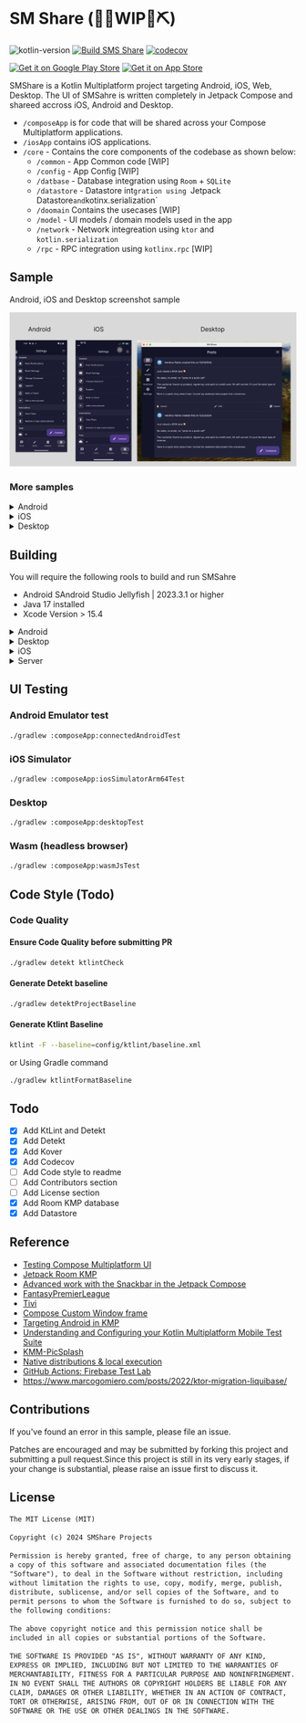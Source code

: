 # SM Share (👷🔧️WIP👷⛏)

![kotlin-version](https://img.shields.io/badge/kotlin-2.0.0-blue?logo=kotlin)
[![Build SMS Share](https://github.com/jerryOkafor/SMShare/actions/workflows/Build.yml/badge.svg)](https://github.com/jerryOkafor/SMShare/actions/workflows/Build.yml)
[![codecov](https://codecov.io/gh/jerryOkafor/SMShare/graph/badge.svg?token=NW5DWNC9FS)](https://codecov.io/gh/jerryOkafor/SMShare)

[<img src="https://upload.wikimedia.org/wikipedia/commons/7/78/Google_Play_Store_badge_EN.svg"
alt="Get it on Google Play Store"
height="80">](#)
[<img src="https://developer.apple.com/assets/elements/badges/download-on-the-app-store.svg"
alt="Get it on App Store"
height="80">](#)


SMShare is a Kotlin Multiplatform project targeting Android, iOS, Web, Desktop. The UI of SMSahre is
written completely in Jetpack Compose and shareed accross iOS, Android and Desktop.

* `/composeApp` is for code that will be shared across your Compose Multiplatform applications.
* `/iosApp` contains iOS applications.
* `/core` - Contains the core components of the codebase as shown below:
    * `/common` - App Common code [WIP]
    * `/config` - App Config [WIP]
    * `/datbase` - Database integration using `Room` + `SQLite`
    * `/datastore`  - Datastore int`gration using `Jetpack Datastore` and `kotinx.serialization`
    * `/doomain` Contains the usecases [WIP]
    * `/model` - UI models / domain models used in the app
    * `/network` - Network integreation using `ktor` and `kotlin.serialization`
    * `/rpc` - RPC integration using `kotlinx.rpc` [WIP]

## Sample

Android, iOS and Desktop screenshot sample
<p align="center">
  <img src="assets/screenshots/ios_android_desktop.webp"/>
</p>

### More samples

<details>
  <summary>Android</summary>
<p align="center">
  <img src="assets/screenshots/android/android_1.webp" width="200" />
  <img src="assets/screenshots/android/android_2.webp" width="200" />
  <img src="assets/screenshots/android/android_3.webp" width="200" />
  <img src="assets/screenshots/android/android_4.webp" width="200" />
  <img src="assets/screenshots/android/android_5.webp" width="200" />
</p>
</details>

<details>
  <summary>iOS</summary>
<p align="center">
  <img src="assets/screenshots/ios/ios_1.webp" width="200" />
  <img src="assets/screenshots/ios/ios_2.webp" width="200" />
  <img src="assets/screenshots/ios/ios_3.webp" width="200" />
  <img src="assets/screenshots/ios/ios_4.webp" width="200" />
</p>
</details>

<details>
  <summary>Desktop</summary>
<p align="center">
  <img src="assets/screenshots/desktop/desktop_1.webp" width="400" />
  <img src="assets/screenshots/desktop/desktop_2.webp" width="400" />
  <img src="assets/screenshots/desktop/desktop_3.webp" width="400" />
  <img src="assets/screenshots/desktop/desktop_4.webp" width="400" />
</p>
</details>

## Building

You will require the following rools to build and run SMSahre

- Android SAndroid Studio Jellyfish | 2023.3.1 or higher
- Java 17 installed
- Xcode Version > 15.4

<details>
<summary>Android</summary>

#### Using Android Studio

Open the KMP project using Android Studio, select the `composeApp` run configuration and click on
run.

#### Using Fleet

Fleet uses Smart Mode to detect and configure the Android run configuration for you.You can modify
in the [Run Json file](.fleet/run.json)

#### Using Command line

To run the Android app, use the command below or select the `composeApp` configuration on Android
Studio and click on run.

</details>

<details>
  <summary>Desktop</summary>

#### Using Fleet

Fleet uses Smart Mode to detect and configure the Android run configuration for you.You can modify
in the [Run Json file](.fleet/run.json)

#### Using Command line

```bash
./gradlew desktopRun -DmainClass=com.jerryokafor.smshare.MainKt --quiet
```

 </details>

<details>
  <summary>iOS</summary>

#### Using XCode

Open `iosApp/iosApp.xcworkspace` from Xcode and run.
Note: You need to have run `pod install` from the `iOSApp` directory app

#### Using Fleet

Fleet uses Smart mode to configure iOS run configuration for you. You can modify in
the [Run Json file](.fleet/run.json)
 </details>

<details>
  <summary>Server</summary>

#### Using Fleet

Fleet uses Smart mode to detect and configure the various run configurations for you for iOS,
Android, Desktop and Server. Ensure the You have Xcode, Android Studio, iOS Simulator, Android
Emulator all installed or Physical iphone and Android Devices plugged in.

#### From Command Line

To run the server code, you can run the gradle command below:

```bash
./gradlew :server:run
```

Open: `http://0.0.0.0:8080/` or `http://localhost:8080/`  to see the response from the server.

To access server from your Android device, run `adb reverse tcp:8080 tcp:8080` and then access the
app on `http://<PC IP>:8080/`

##### Using Docker

```bash
./gradlew buildImage
```

##### Load image into docker

```bash
docker load < build/jib-image.tar
```

#### Testing Locally from your phone, run the following command:

##### Android

Ensure yuor android phone is connected and adb is running, then run

```bash
adb reverse tcp:8080 tcp:8080
```

Test Deeplink Android

```bash
 adb shell am start -a android.intent.action.VIEW \
    -c android.intent.category.BROWSABLE \
    -d "https://jerryokafor.com/smshare/auth/callback"

```

Then open `http://localhost:8080` from your android phone to test. You can now also use this in the
base url of
your api requests for Android.

#### iOS

For iOS, you can follow this
guide : [How to open a localhost website on iPhone / iOS](https://maxschmitt.me/posts/localhost-iphone-ios)
 </details>

## UI Testing

### Android Emulator test

```bash
./gradlew :composeApp:connectedAndroidTest
```

### iOS Simulator

```bash
./gradlew :composeApp:iosSimulatorArm64Test
```

### Desktop

```bash
./gradlew :composeApp:desktopTest
```

### Wasm (headless browser)

```bash
./gradlew :composeApp:wasmJsTest
```

## Code Style (Todo)

### Code Quality

#### Ensure Code Quality before submitting PR

```bash
./gradlew detekt ktlintCheck 
```

#### Generate Detekt baseline

```bash
./gradlew detektProjectBaseline  
```

#### Generate Ktlint Baseline

```bash
ktlint -F --baseline=config/ktlint/baseline.xml
```

or Using Gradle command

```bash
./gradlew ktlintFormatBaseline
```

## Todo

- [X] Add KtLint and Detekt
- [X] Add Detekt
- [X] Add Kover
- [X] Add Codecov
- [ ] Add Code style to readme
- [ ] Add Contributors section
- [ ] Add License section
- [X] Add Room KMP database
- [X] Add Datastore

## Reference

- [Testing Compose Multiplatform UI](https://www.jetbrains.com/help/kotlin-multiplatform-dev/compose-test.html#d1be12e6)
- [Jetpack Room KMP](https://johnoreilly.dev/posts/jetpack_room_kmp/)
- [Advanced work with the Snackbar in the Jetpack Compose](https://proandroiddev.com/advanced-work-with-the-snackbar-in-the-jetpack-compose-9bb7b7a30d60)
- [FantasyPremierLeague](https://github.com/joreilly/FantasyPremierLeague/tree/main)
- [Tivi](https://github.com/chrisbanes/tivi)
- [Compose Custom Window frame](https://github.com/amir1376/compose-custom-window-frame)
- [Targeting Android in KMP](https://medium.com/kodein-koders/targeting-android-in-a-kotlin-multiplatform-mobile-library-b6ab75469287)
- [Understanding and Configuring your Kotlin Multiplatform Mobile Test Suite](https://touchlab.co/understanding-and-configuring-your-kmm-test-suite)
- [KMM-PicSplash](https://github.com/cvivek07/KMM-PicSplash)
- [Native distributions & local execution](https://github.com/JetBrains/compose-multiplatform/tree/master/tutorials/Native_distributions_and_local_execution)
- [GitHub Actions: Firebase Test Lab](https://medium.com/firebase-developers/github-actions-firebase-test-lab-4bc830685a99)
- https://www.marcogomiero.com/posts/2022/ktor-migration-liquibase/

## Contributions

If you've found an error in this sample, please file an issue.

Patches are encouraged and may be submitted by forking this project and
submitting a pull request.Since this project is still in its very early stages,
if your change is substantial, please raise an issue first to discuss it.

## License

```
The MIT License (MIT)

Copyright (c) 2024 SMShare Projects

Permission is hereby granted, free of charge, to any person obtaining a copy of this software and associated documentation files (the "Software"), to deal in the Software without restriction, including without limitation the rights to use, copy, modify, merge, publish, distribute, sublicense, and/or sell copies of the Software, and to permit persons to whom the Software is furnished to do so, subject to the following conditions:

The above copyright notice and this permission notice shall be included in all copies or substantial portions of the Software.

THE SOFTWARE IS PROVIDED "AS IS", WITHOUT WARRANTY OF ANY KIND, EXPRESS OR IMPLIED, INCLUDING BUT NOT LIMITED TO THE WARRANTIES OF MERCHANTABILITY, FITNESS FOR A PARTICULAR PURPOSE AND NONINFRINGEMENT. IN NO EVENT SHALL THE AUTHORS OR COPYRIGHT HOLDERS BE LIABLE FOR ANY CLAIM, DAMAGES OR OTHER LIABILITY, WHETHER IN AN ACTION OF CONTRACT, TORT OR OTHERWISE, ARISING FROM, OUT OF OR IN CONNECTION WITH THE SOFTWARE OR THE USE OR OTHER DEALINGS IN THE SOFTWARE.
```
